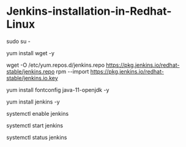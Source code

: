 # Jenkins-installation-in-Redhat-Linux
sudo su -

yum install wget -y

wget -O /etc/yum.repos.d/jenkins.repo https://pkg.jenkins.io/redhat-stable/jenkins.repo
rpm --import https://pkg.jenkins.io/redhat-stable/jenkins.io.key

yum install fontconfig java-11-openjdk -y

yum install jenkins -y

systemctl enable jenkins

systemctl start jenkins

systemctl status jenkins
